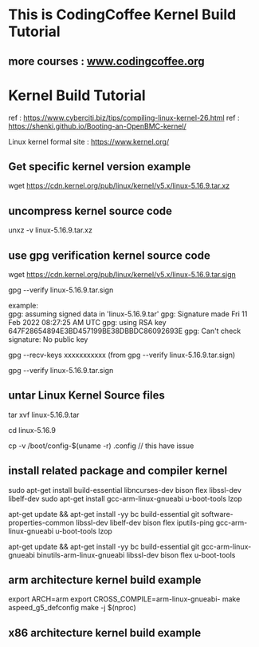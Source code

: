 #  This is CodingCoffee Kernel Build Tutorial
##   more courses : www.codingcoffee.org

#  Kernel Build Tutorial 
ref : https://www.cyberciti.biz/tips/compiling-linux-kernel-26.html
ref : https://shenki.github.io/Booting-an-OpenBMC-kernel/

Linux kernel formal site :  https://www.kernel.org/ 

##  Get specific kernel version example 
wget https://cdn.kernel.org/pub/linux/kernel/v5.x/linux-5.16.9.tar.xz  


## uncompress kernel source code 
unxz -v linux-5.16.9.tar.xz


## use gpg verification kernel source code 
wget https://cdn.kernel.org/pub/linux/kernel/v5.x/linux-5.16.9.tar.sign

gpg --verify linux-5.16.9.tar.sign

example:  
gpg: assuming signed data in 'linux-5.16.9.tar'
gpg: Signature made Fri 11 Feb 2022 08:27:25 AM UTC
gpg:                using RSA key 647F28654894E3BD457199BE38DBBDC86092693E
gpg: Can't check signature: No public key

gpg --recv-keys xxxxxxxxxxx  (from gpg --verify linux-5.16.9.tar.sign)


gpg --verify linux-5.16.9.tar.sign

##  untar Linux Kernel Source files  

tar xvf linux-5.16.9.tar

cd linux-5.16.9

cp -v /boot/config-$(uname -r) .config   // this have issue 

## install related package and compiler kernel 

sudo apt-get install build-essential libncurses-dev bison flex libssl-dev libelf-dev
sudo apt-get install gcc-arm-linux-gnueabi u-boot-tools lzop 

apt-get update && apt-get install -yy bc build-essential git software-properties-common libssl-dev libelf-dev bison flex iputils-ping gcc-arm-linux-gnueabi u-boot-tools lzop 

apt-get update && apt-get install -yy bc build-essential git gcc-arm-linux-gnueabi binutils-arm-linux-gnueabi libssl-dev bison flex u-boot-tools

## arm architecture kernel build example 
export ARCH=arm
export CROSS_COMPILE=arm-linux-gnueabi-
make aspeed_g5_defconfig
make -j $(nproc)

## x86 architecture kernel build example 